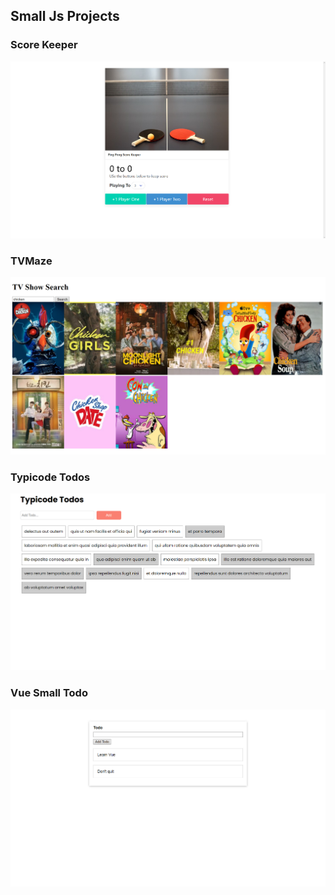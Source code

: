 ## Small Js Projects

### Score Keeper

![Screenshot](ScoreKeeper/ScoreKeeper.png)

### TVMaze

![Screenshot](TVMaze/TVMaze.png)

### Typicode Todos

![Screenshot](TypicodeTodos/TypicodeTodos.png)

### Vue Small Todo

![Screenshot](VueTodo/VueTodo.png)